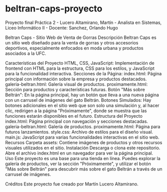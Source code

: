 # beltran-caps-proyecto
Proyecto final Práctica 2 - Lucero Altamirano, Martín - Analista en Sistemas, Liceo Informático II - Docente: Sanchez, Orlando Hugo

Beltran Caps - Sitio Web de Venta de Gorras
Descripción
Beltran Caps es un sitio web diseñado para la venta de gorras y otros accesorios deportivos, especialmente enfocados en moda urbana y productos asociados a la UFC.

Características del Proyecto
HTML, CSS, JavaScript: Implementación de frontend con HTML para la estructura, CSS para los estilos, y JavaScript para la funcionalidad interactiva.
Secciones de la Página:
index.html: Página principal con información sobre la empresa y productos destacados.
galeria-beltran.html: Galería visual de productos.
proximamente.html: Sección para productos y características futuras.
Botón "Más sobre Beltrán": En la página principal, hay un botón que lleva a una nueva página con un carrusel de imágenes del gato Beltrán.
Botones Simulados: Hay botones adicionales en el sitio web que son solo una simulación y, al hacer clic, redirigen a la página "Próximamente", donde se muestra que las funciones estarán disponibles en el futuro.
Estructura del Proyecto
index.html: Página principal con navegación y secciones destacadas.
galeria-beltran.html: Galería de productos.
proximamente.html: Página para futuros lanzamientos.
style.css: Archivo de estilos para el diseño visual.
main.js: JavaScript para varias funcionalidades interactivas en el sitio web.
Recursos
Carpeta assets: Contiene imágenes de productos y otros recursos visuales utilizados en el sitio.
Instalación
Descarga o clona este repositorio.
Abre el archivo index.html en un navegador para ver la página principal.
Uso
Este proyecto es una base para una tienda en línea. Puedes explorar la galería de productos, ver la sección "Próximamente", y utilizar el botón "Más sobre Beltrán" para descubrir más sobre el gato Beltrán a través de un carrusel de imágenes.

Créditos
Este proyecto fue creado por Martín Lucero Altamirano.
